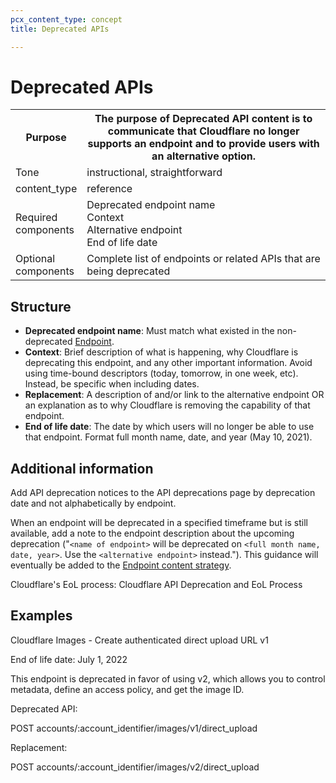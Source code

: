 ```yaml
---
pcx_content_type: concept
title: Deprecated APIs

---
```


# Deprecated APIs

<table>
  <tr>
    <th style="width:20%">Purpose</th>
    <th>The purpose of Deprecated API content is to communicate that Cloudflare no longer supports an endpoint and to provide users with an alternative option.</th>
  </tr>
  <tr>
    <td>Tone</td>
    <td>instructional, straightforward</td>
  </tr>
  <tr>
    <td>content_type</td>
    <td>reference</td>
  </tr>
  <tr>
    <td>Required components</td>
    <td>Deprecated endpoint name <br/>Context <br/>Alternative endpoint <br/>End of life date</td>
  </tr>
  <tr>
    <td>Optional components</td>
    <td>Complete list of endpoints or related APIs that are being deprecated</td>
  </tr>
</table>

## Structure

+ **Deprecated endpoint name**: Must match what existed in the non-deprecated [Endpoint](/style-guide/content-strategy/api-content-strategy/api-content-types/endpoints/).
+ **Context**:  Brief description of what is happening, why Cloudflare is deprecating this endpoint, and any other important information. Avoid using time-bound descriptors (today, tomorrow, in one week, etc). Instead, be specific when including dates.
+ **Replacement**: A description of and/or link to the alternative endpoint OR an explanation as to why Cloudflare is removing the capability of that endpoint.
+ **End of life date**: The date by which users will no longer be able to use that endpoint. Format full month name, date, and year (May 10, 2021).

## Additional information

Add API deprecation notices to the API deprecations page by deprecation date and not alphabetically by endpoint.

When an endpoint will be deprecated in a specified timeframe but is still available, add a note to the endpoint description about the upcoming deprecation ("`<name of endpoint>` will be deprecated on `<full month name, date, year>`. Use the `<alternative endpoint>` instead."). This guidance will eventually be added to the [Endpoint content strategy](/style-guide/content-strategy/API-content-strategy/API-content-types/endpoints/).

Cloudflare's EoL process: Cloudflare API Deprecation and EoL Process

## Examples

Cloudflare Images - Create authenticated direct upload URL v1

End of life date: July 1, 2022

This endpoint is deprecated in favor of using v2, which allows you to control metadata, define an access policy, and get the image ID.

Deprecated API:

POST accounts/:account_identifier/images/v1/direct_upload

Replacement:

POST accounts/:account_identifier/images/v2/direct_upload
